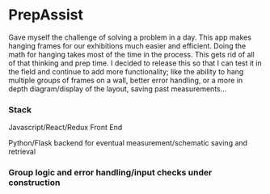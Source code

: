 # PrepAssist

Gave myself the challenge of solving a problem in a day. This app makes hanging frames for our exhibitions much easier and efficient. Doing the math for hanging takes most of the time in the process. This gets rid of all of that thinking and prep time. I decided to release this so that I can test it in the field and continue to add more functionality; like the ability to hang multiple groups of frames on a wall, better error handling, or a more in depth diagram/display of the layout, saving past measurements...


### Stack

Javascript/React/Redux Front End

Python/Flask backend for eventual measurement/schematic saving and retrieval

### Group logic and error handling/input checks under construction